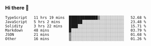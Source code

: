 ### Hi there 👋
<!--START_SECTION:waka-->

```text
TypeScript   11 hrs 19 mins  █████████████▒░░░░░░░░░░░   52.68 %
JavaScript   5 hrs 2 mins    ██████░░░░░░░░░░░░░░░░░░░   23.48 %
Solidity     3 hrs 22 mins   ████░░░░░░░░░░░░░░░░░░░░░   15.71 %
Markdown     48 mins         █░░░░░░░░░░░░░░░░░░░░░░░░   03.79 %
JSON         21 mins         ▒░░░░░░░░░░░░░░░░░░░░░░░░   01.68 %
Other        16 mins         ▒░░░░░░░░░░░░░░░░░░░░░░░░   01.26 %
```

<!--END_SECTION:waka-->
<!--
**TRoYals/TRoYals** is a ✨ _special_ ✨ repository because its `README.md` (this file) appears on your GitHub profile.

Here are some ideas to get you started:

- 🔭 I’m currently working on ...
- 🌱 I’m currently learning ...
- 👯 I’m looking to collaborate on ...
- 🤔 I’m looking for help with ...
- 💬 Ask me about ...
- 📫 How to reach me: ...
- 😄 Pronouns: ...
- ⚡ Fun fact: ...
-->
